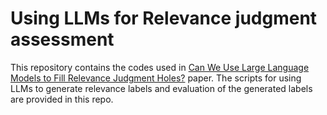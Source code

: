 # Using LLMs for Relevance judgment assessment
This repository contains the codes used in <a href="https://arxiv.org/pdf/2405.05600">Can We Use Large Language Models to Fill Relevance Judgment Holes?</a> paper. The scripts for using LLMs to generate relevance labels and evaluation of the generated labels are provided in this repo.
